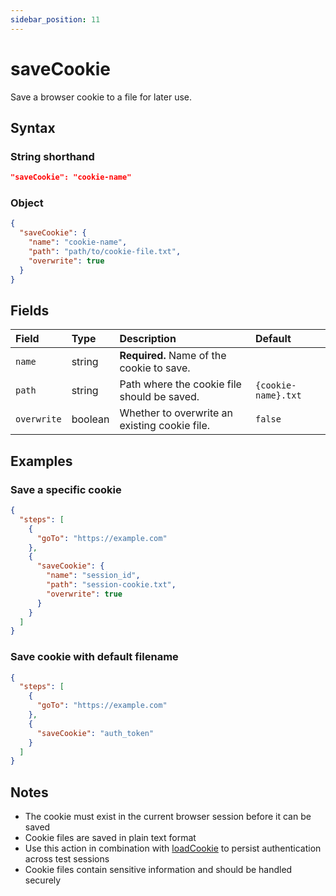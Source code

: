```yaml
---
sidebar_position: 11
---
```


# saveCookie

Save a browser cookie to a file for later use.

## Syntax

### String shorthand

```json
"saveCookie": "cookie-name"
```

### Object

```json
{
  "saveCookie": {
    "name": "cookie-name",
    "path": "path/to/cookie-file.txt",
    "overwrite": true
  }
}
```

## Fields

| Field | Type | Description | Default |
| :-- | :-- | :-- | :-- |
| `name` | string | **Required.** Name of the cookie to save. | |
| `path` | string | Path where the cookie file should be saved. | `{cookie-name}.txt` |
| `overwrite` | boolean | Whether to overwrite an existing cookie file. | `false` |

## Examples

### Save a specific cookie

```json
{
  "steps": [
    {
      "goTo": "https://example.com"
    },
    {
      "saveCookie": {
        "name": "session_id",
        "path": "session-cookie.txt",
        "overwrite": true
      }
    }
  ]
}
```

### Save cookie with default filename

```json
{
  "steps": [
    {
      "goTo": "https://example.com"
    },
    {
      "saveCookie": "auth_token"
    }
  ]
}
```

## Notes

- The cookie must exist in the current browser session before it can be saved
- Cookie files are saved in plain text format
- Use this action in combination with [loadCookie](/docs/get-started/actions/loadCookie) to persist authentication across test sessions
- Cookie files contain sensitive information and should be handled securely